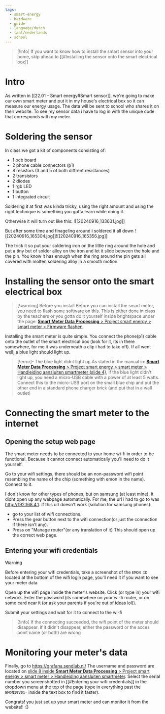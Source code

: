 ```yaml
---
tags:
  - smart-energy
  - hardware
  - guide
  - language/dutch
  - taal/nederlands
  - school
---
```

>[!info]
>If you want to know how to install the smart sensor into your home, skip ahead to [[#Installing the sensor onto the smart electrical box]]
# Intro
As written in [[22.01 - Smart energy#Smart sensor]], we're going to make our own smart meter and put it in my house's electrical box so it can measure our energy usage. The data will be sent to school who shares it on their website. To see my sensor data i have to log in with the unique code that corresponds with my meter.

# Soldering the sensor
In class we got a kit of components consisting of:
- 1 pcb board
- 2 phone cable connectors (p1)
- 8 resistors (3 and 5 of both diffrent resistances)
- 2 transistors
- 2 diodes
- 1 rgb LED
- 1 button
- 1 integrated circuit

Soldering it at first was kinda tricky, using the right amount and using the right technique is something you gotta learn while doing it.

Otherwise it will turn out like this:
![[20240916_133631.jpg]]


But after some time and finageling around i soldered it all down
![[20240916_165304.jpg]]![[20240916_165356.jpg]]


The trick it so put your soldering iron on the little ring around the hole and put a tiny but of solder alloy on the iron and let it slide between the hole and the pin.
You know it has enough when the ring around the pin gets all covered with molten soldering alloy in a smooth motion.

# Installing the sensor onto the smart electrical box

>[!warning] Before you install
>Before you can install the smart meter, you need to flash some software on this. This is either done in class by the teachers or you gotta do it yourself inside brightspace under the page: [**Smart Meter Data Processing** > Project smart energy > smart meter > Firmware flashen](https://brightspace.avans.nl/d2l/le/lessons/183060/topics/1404083).

Installing the smart meter is quite simple.
You connect the phone(p1) cable onto the outlet of the smart electrical box 
(look for it, its in there somewhere, for me it was underneath a clip i had to take off).
If all went well, a blue light should light up.

>[!error]- The blue light didnt light up
> As stated in the manual in: [**Smart Meter Data Processing** > Project smart energy > smart meter > Handleiding aansluiten smartmeter (slide 4)](https://brightspace.avans.nl/d2l/le/lessons/183060/topics/1355237), if the blue light didn't light up, you need a micro-USB cable with a power of at least 5 watts. Connect this to the micro-USB port on the small blue chip and put the other end in a standard phone charger brick (and put that in a wall outlet)
# Connecting the smart meter to the internet

## Opening the setup web page
The smart meter needs to be connected to your home wi-fi in order to be functional. Because it cannot connect automatically you'll need to do it yourself.

Go to your wifi settings, there should be an non-password wifi point resembling the name of the chip (something with emon in the name). Connect to it.

I don't know for other types of phones, but on samsung (at least mine), it didnt open up any webpage automatically.
For me, the url i had to go to was http://192.168.4.1.
If this url doesn't work (solution for samsung phones):
- go to your list of wifi connections.
- Press the gear button next to the wifi connection(or just the connection if there isn't any).
- Press on "Manage router"(or any translation of it)
This should open up the correct web page.
## Entering your wifi credentials
>[!warning]
>Before entering your wifi credentials, take a screenshot of the ``EMON ID`` located at the bottom of the wifi login page, you'll need it if you want to see your meter data

Open up the wifi page inside the meter's website.
Click (or type in) your wifi network.
Enter the password (its somewhere on your wi-fi router, or on some card near it (or ask your parents if you're out of ideas lol)).

Submit your settings and wait for it to connect to the wi-fi

>[!info]
>If the connecting succeeded, the wifi point of the meter should disappear.
>If it didn't disappear, either the password or the acces point name (or both) are wrong


# Monitoring your meter's data
Finally, go to https://grafana.sendlab.nl/
The username and password are located on [slide 8 inside **Smart Meter Data Processing** > Project smart energy > smart meter > Handleiding aansluiten smartmeter](https://brightspace.avans.nl/d2l/le/lessons/183060/topics/1355237).
Select the serial number you screenshotted in [[#Entering your wifi credentials]] in the dropdown menu at the top of the page (type in everything past the ``EMON19V01-`` inside the text box to find it faster).

Congrats! you just set up your smart meter and can monitor it from the website!! :3